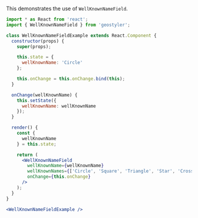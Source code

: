 <!--
 * Released under the BSD 2-Clause License
 *
 * Copyright © 2018-present, terrestris GmbH & Co. KG and GeoStyler contributors
 * All rights reserved.
 *
 * Redistribution and use in source and binary forms, with or without
 * modification, are permitted provided that the following conditions are met:
 *
 * * Redistributions of source code must retain the above copyright notice,
 *   this list of conditions and the following disclaimer.
 *
 * * Redistributions in binary form must reproduce the above copyright notice,
 *   this list of conditions and the following disclaimer in the documentation
 *   and/or other materials provided with the distribution.
 *
 * THIS SOFTWARE IS PROVIDED BY THE COPYRIGHT HOLDERS AND CONTRIBUTORS "AS IS"
 * AND ANY EXPRESS OR IMPLIED WARRANTIES, INCLUDING, BUT NOT LIMITED TO, THE
 * IMPLIED WARRANTIES OF MERCHANTABILITY AND FITNESS FOR A PARTICULAR PURPOSE
 * ARE DISCLAIMED. IN NO EVENT SHALL THE COPYRIGHT HOLDER OR CONTRIBUTORS BE
 * LIABLE FOR ANY DIRECT, INDIRECT, INCIDENTAL, SPECIAL, EXEMPLARY, OR
 * CONSEQUENTIAL DAMAGES (INCLUDING, BUT NOT LIMITED TO, PROCUREMENT OF
 * SUBSTITUTE GOODS OR SERVICES; LOSS OF USE, DATA, OR PROFITS; OR BUSINESS
 * INTERRUPTION) HOWEVER CAUSED AND ON ANY THEORY OF LIABILITY, WHETHER IN
 * CONTRACT, STRICT LIABILITY, OR TORT (INCLUDING NEGLIGENCE OR OTHERWISE)
 * ARISING IN ANY WAY OUT OF THE USE OF THIS SOFTWARE, EVEN IF ADVISED OF THE
 * POSSIBILITY OF SUCH DAMAGE.
 *
-->

This demonstrates the use of `WellKnownNameField`.

```jsx
import * as React from 'react';
import { WellKnownNameField } from 'geostyler';

class WellKnownNameFieldExample extends React.Component {
  constructor(props) {
    super(props);

    this.state = {
      wellKnownName: 'Circle'
    };

    this.onChange = this.onChange.bind(this);
  }

  onChange(wellKnownName) {
    this.setState({
      wellKnownName: wellKnownName
    });
  }

  render() {
    const {
      wellKnownName
    } = this.state;

    return (
      <WellKnownNameField
        wellKnownName={wellKnownName}
        wellKnownNames={['Circle', 'Square', 'Triangle', 'Star', 'Cross', 'X']}
        onChange={this.onChange}
      />
    );
  }
}

<WellKnownNameFieldExample />
```
